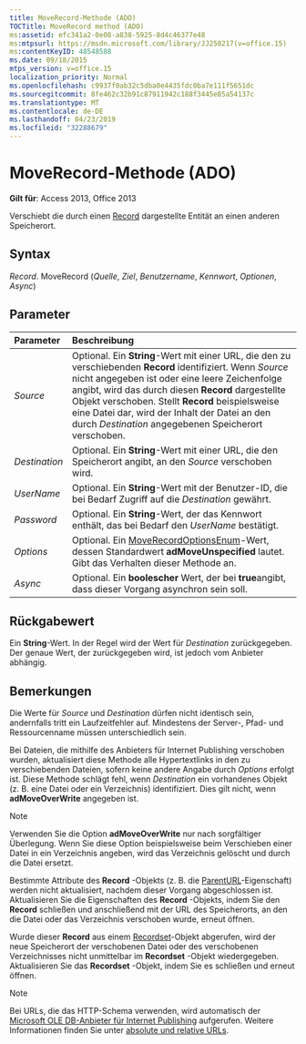 ```yaml
---
title: MoveRecord-Methode (ADO)
TOCTitle: MoveRecord method (ADO)
ms:assetid: efc341a2-0e08-a838-5925-8d4c46377e48
ms:mtpsurl: https://msdn.microsoft.com/library/JJ250217(v=office.15)
ms:contentKeyID: 48548588
ms.date: 09/18/2015
mtps_version: v=office.15
localization_priority: Normal
ms.openlocfilehash: c9937f0ab32c5dba0e4435fdc0ba7e111f5651dc
ms.sourcegitcommit: 8fe462c32b91c87911942c188f3445e85a54137c
ms.translationtype: MT
ms.contentlocale: de-DE
ms.lasthandoff: 04/23/2019
ms.locfileid: "32288679"
---
```

# <a name="moverecord-method-ado"></a>MoveRecord-Methode (ADO)

**Gilt für**: Access 2013, Office 2013
 
Verschiebt die durch einen [Record](record-object-ado.md) dargestellte Entität an einen anderen Speicherort.

## <a name="syntax"></a>Syntax

*Record*. MoveRecord (*Quelle*, *Ziel*, *Benutzername*, *Kennwort*, *Optionen*, *Async*)

## <a name="parameters"></a>Parameter

|Parameter|Beschreibung|
|:--------|:----------|
|*Source* |Optional. Ein **String**-Wert mit einer URL, die den zu verschiebenden **Record** identifiziert. Wenn *Source* nicht angegeben ist oder eine leere Zeichenfolge angibt, wird das durch diesen **Record** dargestellte Objekt verschoben. Stellt **Record** beispielsweise eine Datei dar, wird der Inhalt der Datei an den durch *Destination* angegebenen Speicherort verschoben.|
|*Destination* |Optional. Ein **String**-Wert mit einer URL, die den Speicherort angibt, an den *Source* verschoben wird.|
|*UserName* |Optional. Ein **String**-Wert mit der Benutzer-ID, die bei Bedarf Zugriff auf die *Destination* gewährt.|
|*Password* |Optional. Ein **String**-Wert, der das Kennwort enthält, das bei Bedarf den *UserName* bestätigt.|
|*Options* |Optional. Ein [MoveRecordOptionsEnum](moverecordoptionsenum.md)-Wert, dessen Standardwert **adMoveUnspecified** lautet. Gibt das Verhalten dieser Methode an.|
|*Async* |Optional. Ein **boolescher** Wert, der bei **true**angibt, dass dieser Vorgang asynchron sein soll.|

## <a name="return-value"></a>Rückgabewert

Ein **String**-Wert. In der Regel wird der Wert für *Destination* zurückgegeben. Der genaue Wert, der zurückgegeben wird, ist jedoch vom Anbieter abhängig.

## <a name="remarks"></a>Bemerkungen

Die Werte für *Source* und *Destination* dürfen nicht identisch sein, andernfalls tritt ein Laufzeitfehler auf. Mindestens der Server-, Pfad- und Ressourcenname müssen unterschiedlich sein.

Bei Dateien, die mithilfe des Anbieters für Internet Publishing verschoben wurden, aktualisiert diese Methode alle Hypertextlinks in den zu verschiebenden Dateien, sofern keine andere Angabe durch *Options* erfolgt ist. Diese Methode schlägt fehl, wenn *Destination* ein vorhandenes Objekt (z. B. eine Datei oder ein Verzeichnis) identifiziert. Dies gilt nicht, wenn **adMoveOverWrite** angegeben ist.

> [!NOTE]
> Verwenden Sie die Option **adMoveOverWrite** nur nach sorgfältiger Überlegung. Wenn Sie diese Option beispielsweise beim Verschieben einer Datei in ein Verzeichnis angeben, wird das Verzeichnis gelöscht und durch die Datei ersetzt.

Bestimmte Attribute des **Record** -Objekts (z. B. die [ParentURL](parenturl-property-ado.md)-Eigenschaft) werden nicht aktualisiert, nachdem dieser Vorgang abgeschlossen ist. Aktualisieren Sie die Eigenschaften des **Record** -Objekts, indem Sie den **Record** schließen und anschließend mit der URL des Speicherorts, an den die Datei oder das Verzeichnis verschoben wurde, erneut öffnen.

Wurde dieser **Record** aus einem [Recordset](recordset-object-ado.md)-Objekt abgerufen, wird der neue Speicherort der verschobenen Datei oder des verschobenen Verzeichnisses nicht unmittelbar im **Recordset** -Objekt wiedergegeben. Aktualisieren Sie das **Recordset** -Objekt, indem Sie es schließen und erneut öffnen.

> [!NOTE]
> Bei URLs, die das HTTP-Schema verwenden, wird automatisch der [Microsoft OLE DB-Anbieter für Internet Publishing](microsoft-ole-db-provider-for-internet-publishing.md) aufgerufen. Weitere Informationen finden Sie unter [absolute und relative URLs](absolute-and-relative-urls.md).



